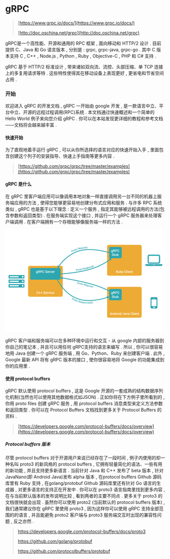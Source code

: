 # gRPC

> [https://www.grpc.io/docs/](https://www.grpc.io/docs/)
>
> [http://doc.oschina.net/grpc](http://doc.oschina.net/grpc)

gRPC是一个高性能、开源和通用的 RPC 框架 , 面向移动和 HTTP/2 设计 . 目前提供 C、Java 和 Go 语言版本 , 分别是 : grpc, grpc-java, grpc-go . 其中 C 版本支持 C , C++ , Node.js , Python , Ruby , Objective-C , PHP 和 C\# 支持 .

gRPC 基于 HTTP/2 标准设计 , 带来诸如双向流、流控、头部压缩、单 TCP 连接上的多复用请求等特 . 这些特性使得其在移动设备上表现更好 , 更省电和节省空间占用 .

### 开始

欢迎进入 gRPC 的开发文档 , gRPC 一开始由 google 开发 , 是一款语言中立、平台中立、开源的远程过程调用\(RPC\)系统 . 本文档通过快速概述和一个简单的 Hello World 例子来向您介绍 gRPC . 你可以在本站发现更详细的教程和参考文档——文档将会越来越丰富 .

#### 快速开始

为了直观地着手运行 gRPC , 可以从你所选择的语言对应的快速开始入手 , 里面包含创建这个列子的安装指导、快速上手指南等更多内容 .

> [https://github.com/grpc/grpc/tree/master/examples](https://github.com/grpc/grpc/tree/master/examples)

#### gRPC 是什么

在 gRPC 里客户端应用可以像调用本地对象一样直接调用另一台不同的机器上服务端应用的方法 , 使得您能够更容易地创建分布式应用和服务 . 与许多 RPC 系统类似 , gRPC 也是基于以下理念 : 定义一个服务 , 指定其能够被远程调用的方法\(包含参数和返回类型\) . 在服务端实现这个接口 , 并运行一个 gRPC 服务器来处理客户端调用 . 在客户端拥有一个存根能够像服务端一样的方法 .

![](/assets/grpc.png)

gRPC 客户端和服务端可以在多种环境中运行和交互 - 从 google 内部的服务器到你自己的笔记本 , 并且可以用任何 gRPC支持的语言来编写 . 所以 , 你可以很容易地用 Java 创建一个 gRPC 服务端 , 用 Go、Python、Ruby 来创建客户端 . 此外 , Google 最新 API 将有 gRPC 版本的接口 , 使你很容易地将 Google 的功能集成到你的应用里 .

#### 使用 protocol buffers

gRPC 默认使用 protocol buffers , 这是 Google 开源的一套成熟的结构数据序列化机制\(当然也可以使用其他数据格式如JSON\) . 正如你将在下方例子里所看到的 , 你用 proto files 创建 gRPC 服务 , 用 protocol buffers 消息类型来定义方法参数和返回类型 . 你可以在 Protocol Buffers 文档找到更多关于 Protocol Buffers 的资料 .

> [https://developers.google.com/protocol-buffers/docs/overview](https://developers.google.com/protocol-buffers/docs/overview)

##### Protocol buffers 版本

尽管 protocol buffers 对于开源用户来说已经存在了一段时间 , 例子内使用的却一种名叫 proto3 的新风格的 protocol buffers , 它拥有轻量简化的语法、一些有用的新功能 , 并且支持更多新语言 . 当前针对 Java 和 C++ 发布了 beta 版本 , 针对 JavaNano\(即 Android Java\)发布 alpha 版本 , 在protocol buffers Github 源码库里有 Ruby 支持 , 在golang/protobuf Github 源码库里还有针对 Go 语言的生成器 , 对更多语言的支持正在开发中 . 你可以在 proto3 语言指南里找到更多内容 , 在与当前默认版本的发布说明比较 , 看到两者的主要不同点 . 更多关于 proto3 的文档很快就会出现 . 虽然你可以使用 proto2 \(当前默认的 protocol buffers 版本\) , 我们通常建议你在 gRPC 里使用 proto3 , 因为这样你可以使用 gRPC 支持全部范围的的语言 , 并且能避免 proto2 客户端与 proto3 服务端交互时出现的兼容性问题 , 反之亦然 . 

> https://developers.google.com/protocol-buffers/docs/proto3
>
> https://github.com/golang/protobuf
>
> https://github.com/protocolbuffers/protobuf







